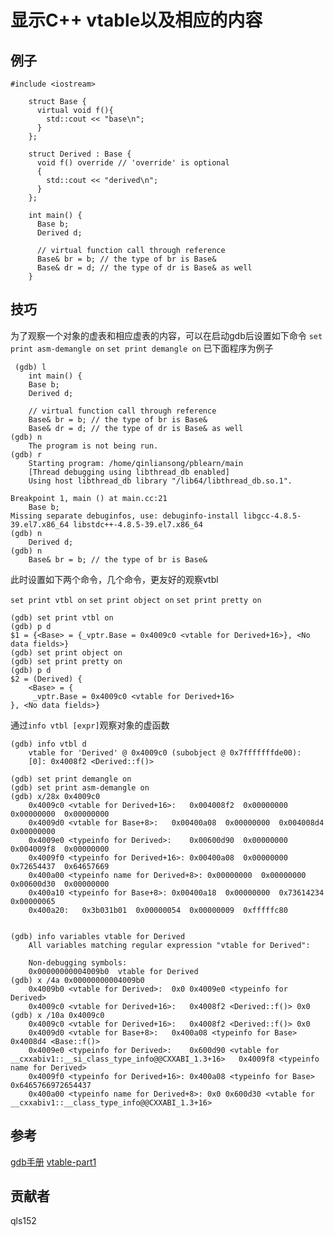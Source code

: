 # 显示C++ vtable以及相应的内容

## 例子
	#include <iostream>
 
        struct Base {
          virtual void f(){
            std::cout << "base\n";
          }
        };
 
        struct Derived : Base {
          void f() override // 'override' is optional
          {
            std::cout << "derived\n";
          }
        };
 
        int main() {
          Base b;
          Derived d;
 
          // virtual function call through reference
          Base& br = b; // the type of br is Base&
          Base& dr = d; // the type of dr is Base& as well
        }

## 技巧
  为了观察一个对象的虚表和相应虚表的内容，可以在启动gdb后设置如下命令
  `set print asm-demangle on`
  `set print demangle on`
  已下面程序为例子
    
     (gdb) l
	    int main() {
	    Base b;
	    Derived d;

	    // virtual function call through reference
	    Base& br = b; // the type of br is Base&
	    Base& dr = d; // the type of dr is Base& as well
    (gdb) n
    	The program is not being run.
    (gdb) r
    	Starting program: /home/qinliansong/pblearn/main
    	[Thread debugging using libthread_db enabled]
    	Using host libthread_db library "/lib64/libthread_db.so.1".

	Breakpoint 1, main () at main.cc:21
	    Base b;
	Missing separate debuginfos, use: debuginfo-install libgcc-4.8.5-39.el7.x86_64 libstdc++-4.8.5-39.el7.x86_64
    (gdb) n
	    Derived d;
    (gdb) n
	    Base& br = b; // the type of br is Base&
  
  此时设置如下两个命令，几个命令，更友好的观察vtbl
  
  `set print vtbl on`
  `set print object on`
  `set print pretty on`
  
    (gdb) set print vtbl on
    (gdb) p d
	$1 = {<Base> = {_vptr.Base = 0x4009c0 <vtable for Derived+16>}, <No data fields>}
    (gdb) set print object on
    (gdb) set print pretty on
    (gdb) p d
	$2 = (Derived) {
  		<Base> = {
   		 _vptr.Base = 0x4009c0 <vtable for Derived+16>
  	}, <No data fields>}

  通过`info vtbl [expr]`观察对象的虚函数
   
    (gdb) info vtbl d
    	vtable for 'Derived' @ 0x4009c0 (subobject @ 0x7fffffffde00):
	    [0]: 0x4008f2 <Derived::f()>

    (gdb) set print demangle on
    (gdb) set print asm-demangle on
    (gdb) x/28x 0x4009c0
    	0x4009c0 <vtable for Derived+16>:	0x004008f2	0x00000000	0x00000000	0x00000000
	    0x4009d0 <vtable for Base+8>:	0x00400a08	0x00000000	0x004008d4	0x00000000
    	0x4009e0 <typeinfo for Derived>:	0x00600d90	0x00000000	0x004009f8	0x00000000
    	0x4009f0 <typeinfo for Derived+16>:	0x00400a08	0x00000000	0x72654437	0x64657669
    	0x400a00 <typeinfo name for Derived+8>:	0x00000000	0x00000000	0x00600d30	0x00000000
	    0x400a10 <typeinfo for Base+8>:	0x00400a18	0x00000000	0x73614234	0x00000065
	    0x400a20:	0x3b031b01	0x00000054	0x00000009	0xfffffc80


    (gdb) info variables vtable for Derived
	    All variables matching regular expression "vtable for Derived":

	    Non-debugging symbols:
    	0x00000000004009b0  vtable for Derived
    (gdb) x /4a 0x00000000004009b0
	    0x4009b0 <vtable for Derived>:	0x0	0x4009e0 <typeinfo for Derived>
	    0x4009c0 <vtable for Derived+16>:	0x4008f2 <Derived::f()>	0x0
    (gdb) x /10a 0x4009c0
    	0x4009c0 <vtable for Derived+16>:	0x4008f2 <Derived::f()>	0x0
	    0x4009d0 <vtable for Base+8>:	0x400a08 <typeinfo for Base>	0x4008d4 <Base::f()>
	    0x4009e0 <typeinfo for Derived>:	0x600d90 <vtable for __cxxabiv1::__si_class_type_info@@CXXABI_1.3+16>	0x4009f8 <typeinfo name for Derived>
	    0x4009f0 <typeinfo for Derived+16>:	0x400a08 <typeinfo for Base>	0x6465766972654437
	    0x400a00 <typeinfo name for Derived+8>:	0x0	0x600d30 <vtable for __cxxabiv1::__class_type_info@@CXXABI_1.3+16>

## 参考
  [gdb手册](https://docs.adacore.com/live/wave/gdb-10/html/gdb/gdb.html)
  [vtable-part1](https://shaharmike.com/cpp/vtable-part1/)
  
## 贡献者

qls152